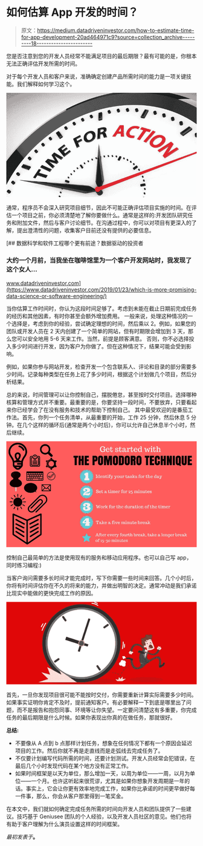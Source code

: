 # 如何估算 App 开发的时间？

> 原文：<https://medium.datadriveninvestor.com/how-to-estimate-time-for-app-development-20ad464971c9?source=collection_archive---------18----------------------->

您是否注意到您的开发人员经常不能满足项目的最后期限？最有可能的是，你根本无法正确评估开发所需的时间。

对于每个开发人员和客户来说，准确确定创建产品所需时间的能力是一项关键技能。我们解释如何学习这个。

![](img/2a8d2421116d6f3e70875088806b85cc.png)

通常，程序员不会深入研究项目细节，因此不可能正确评估项目实施的时间。在评估一个项目之前，你必须清楚地了解你要做什么。通常是这样的:开发团队研究任务和附加文件，然后与客户讨论细节。在沟通过程中，你可以对项目有更深入的了解，提出澄清性的问题，收集客户目前还没有提供的必要信息。

[](https://www.datadriveninvestor.com/2019/01/23/which-is-more-promising-data-science-or-software-engineering/) [## 数据科学和软件工程哪个更有前途？数据驱动的投资者

### 大约一个月前，当我坐在咖啡馆里为一个客户开发网站时，我发现了这个女人…

www.datadriveninvestor.com](https://www.datadriveninvestor.com/2019/01/23/which-is-more-promising-data-science-or-software-engineering/) 

当你估算工作时间时，你认为这段时间足够了。考虑到未能在截止日期前完成任务的经历和其他因素，有时你甚至会额外增加费用。
一般来说，处理这种情况的一个选择是，考虑到你的经验，尝试确定理想的时间，然后乘以 2。例如，如果您的团队或开发人员在 2 天内创建了一个简单的网站，但有时期限会增加到 3 天，那么您可以安全地用 5-6 天来工作。当然，前提是顾客满意。
否则，你不必选择投入多少时间进行开发，因为客户为你做了。但在这种情况下，结果可能会受到影响。

例如，如果你参与网站开发，检查开发一个包含联系人、评论和目录的部分需要多少时间。记录每种类型在任务上花了多少时间，根据这个计划做几个项目，然后分析结果。

总的来说，时间管理可以让你控制自己，摆脱倦怠，甚至按时交付项目。选择哪种核算和管理方式并不重要。最重要的是，你要坚持一段时间，不要放弃，只要看起来你已经学会了在没有服务和技术的帮助下控制自己。
其中最受欢迎的是番茄工作法。首先，你列一个任务清单，从最重要的开始，工作 25 分钟，然后休息 5 分钟。在几个这样的循环后(通常是两个小时后)，你可以允许自己休息半个小时，然后继续。

![](img/475903a191541d21d321d22ad0233d22.png)

控制自己最简单的方法是使用现有的服务和移动应用程序。也可以自己写 app，同时练习编程:)

当客户询问需要多长时间才能完成时，写下你需要一些时间来回答。几个小时后，你将有时间评估你在不久的将来的能力，并做出明智的决定。通常冲动是我们承诺比现实中能做的更快完成工作的原因。

![](img/2c0dfc5d0dbb8c05732050d3fbc14591.png)

首先，一旦你发现项目很可能不能按时交付，你需要重新计算实际需要多少时间。如果事实证明你肯定不及时，提前通知客户。有必要解释一下到底是哪里出了问题，而不是报告和抱怨同事、环境等让你失望。一定要问清楚这有多重要，你完成任务的最后期限是什么时候。如果你表现出你真的在做任务，那就很好。

**总结:**

*   不要像从 A 点到 b 点那样计划任务，想象在任何情况下都有一个原因会延迟项目的工作。然后你就不再是走直线而是走弧线去完成任务了。
*   不仅要计划编写代码所需的时间，还要计划测试。开发人员经常会犯错误，在最后几个小时发现代码在某个地方没有正常工作。
*   如果时间框架是以天为单位，那么增加一天，以周为单位——一周，以月为单位——一个月。也许这听起来很荒谬，尤其是如果你想象开发周期是一年的话。事实上，它会让你更有效率地完成工作，如果你比承诺的时间更早做好每一件事，那么，你会从客户那里得到一笔奖金。

在本文中，我们就如何确定完成任务所需的时间向开发人员和团队提供了一些建议。技巧基于 Geniusee 团队的个人经验，以及开发人员社区的意见。他们也将有助于客户理解为什么演员设置这样的时间框架。

*最初发表于*[](https://geniusee.com/single-blog/time-estimate)**。**